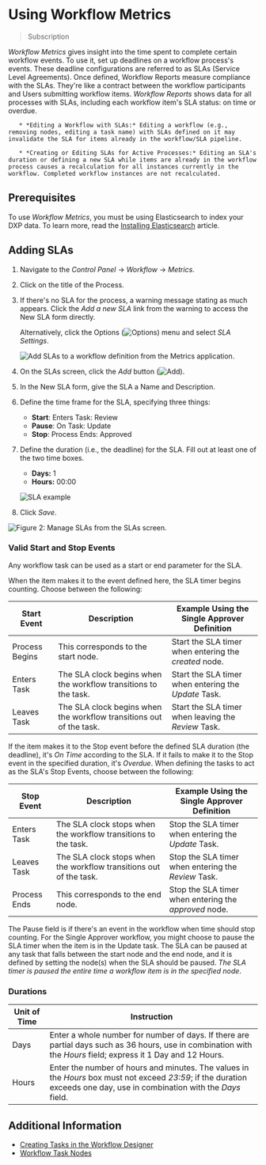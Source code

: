 # Using Workflow Metrics

> Subscription

_Workflow Metrics_ gives insight into the time spent to complete certain workflow events. To use it, set up deadlines on a workflow process's events. These deadline configurations are referred to as SLAs (Service Level Agreements). Once defined, Workflow Reports measure compliance with the SLAs. They're like a contract between the workflow participants and Users submitting workflow items. _Workflow Reports_ shows data for all processes with SLAs, including each workflow item's SLA status: on time or overdue.

```important::
   * *Editing a Workflow with SLAs:* Editing a workflow (e.g., removing nodes, editing a task name) with SLAs defined on it may invalidate the SLA for items already in the workflow/SLA pipeline.

   * *Creating or Editing SLAs for Active Processes:* Editing an SLA's duration or defining a new SLA while items are already in the workflow process causes a recalculation for all instances currently in the workflow. Completed workflow instances are not recalculated.
```

## Prerequisites

To use _Workflow Metrics_, you must be using Elasticsearch to index your DXP data. To learn more, read the [Installing Elasticsearch](https://help.liferay.com/hc/en-us/articles/360028711132-Installing-Elasticsearch) article.

## Adding SLAs

1. Navigate to the _Control Panel_ &rarr; _Workflow_ &rarr; _Metrics_.
1. Click on the title of the Process.
1. If there's no SLA for the process, a warning message stating as much appears. Click the _Add a new SLA_ link from the warning to access the New SLA form directly.

    Alternatively, click the Options (![Options](../../../images/icon-options.png)) menu and select _SLA Settings_.

    ![Add SLAs to a workflow definition from the Metrics application.](./using-workflow-metrics/images/01.png)

1. On the SLAs screen, click the _Add_ button (![Add](../../../images/icon-add.png)).
1. In the New SLA form, give the SLA a Name and Description.
1. Define the time frame for the SLA, specifying three things:

    * **Start**: Enters Task: Review
    * **Pause**: On Task: Update
    * **Stop**: Process Ends: Approved

1. Define the duration (i.e., the deadline) for the SLA. Fill out at least one of the two time boxes.

    * **Days:** 1
    * **Hours:** 00:00

    ![SLA example](./using-workflow-metrics/images/03.png)

1. Click _Save_.

![Figure 2: Manage SLAs from the SLAs screen.](./using-workflow-metrics/images/02.png)

### Valid Start and Stop Events

Any workflow task can be used as a start or end parameter for the SLA.

When the item makes it to the event defined here, the SLA timer begins counting. Choose between the following:

| Start Event | Description | Example Using the Single Approver Definition |
| --- | --- | --- |
| Process Begins | This corresponds to the start node. | Start the SLA timer when entering the _created_ node. |
| Enters Task | The SLA clock begins when the workflow transitions to the task. | Start the SLA timer when entering the _Update_ Task. |
| Leaves Task | The SLA clock begins when the workflow transitions out of the task. | Start the SLA timer when leaving the _Review_ Task. |

If the item makes it to the Stop event before the defined SLA duration (the deadline), it's _On Time_ according to the SLA. If it fails to make it to the Stop event in the specified duration, it's _Overdue_. When defining the tasks to act as the SLA's Stop Events, choose between the following:

| Stop Event | Description | Example Using the Single Approver Definition |
| --- | --- | --- |
| Enters Task | The SLA clock stops when the workflow transitions to the task. | Stop the SLA timer when entering the _Update_ Task. |
| Leaves Task | The SLA clock stops when the workflow transitions out of the task. | Stop the SLA timer when entering the _Review_ Task. |
| Process Ends | This corresponds to the end node. | Stop the SLA timer when entering the _approved_ node. |

The Pause field is if there's an event in the workflow when time should stop counting. For the Single Approver workflow, you might choose to pause the SLA timer when the item is in the Update task. The SLA can be paused at any task that falls between the start node and the end node, and it is defined by setting the node(s) when the SLA should be paused. _The SLA timer is paused the entire time a workflow item is in the specified node_.

### Durations

| Unit of Time | Instruction |
| --- | --- |
| Days | Enter a whole number for number of days. If there are partial days such as 36 hours, use in combination with the _Hours_ field; express it 1 Day and 12 Hours. |
| Hours | Enter the number of hours and minutes. The values in the _Hours_ box must not exceed _23:59_; if the duration exceeds one day, use in combination with the _Days_ field. |

## Additional Information

* [Creating Tasks in the Workflow Designer](https://help.liferay.com/hc/articles/360028821932-Creating-Tasks-in-the-Workflow-Designer)
* [Workflow Task Nodes](https://help.liferay.com/hc/articles/360028834732-Workflow-Task-Nodes)
